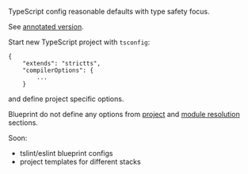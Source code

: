 TypeScript config reasonable defaults with type safety focus.

See [annotated version](https://github.com/iuriikomarov/strictts/blob/main/tsconfig.annotated.json).

Start new TypeScript project with `tsconfig`:

```
{
    "extends": "strictts",
    "compilerOptions": {
        ...
    }
```

and define project specific options.

Blueprint do not define any options from [project](https://www.typescriptlang.org/tsconfig#Basic_Options_6172) and [module resolution](https://www.typescriptlang.org/tsconfig#Module_Resolution_Options_6174) sections.

Soon:

- tslint/eslint blueprint configs
- project templates for different stacks

